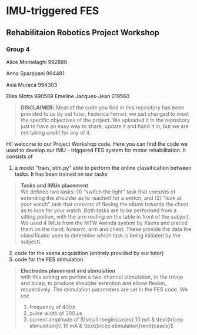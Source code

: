 # IMU-triggered FES
## Rehabilitaion Robotics Project Workshop 
### Group 4
Alice Montelaghi 		992880

Anna Sparapani		994481

Asia Muraca       994303

Elisa Motta 		990589 
Emeline Jacques-Jean 	219560 


> **DISCLAIMER**\ 
> Most of the code you find in this repository has been provided to us by out tutor, Federica Ferrari, we just changed to meet the specific objectives of the project. We uploaded it in the repository just to have an easy way to share, update it and hand it in, but we are not taking credit for any of it. 

Hi! welcome to our Project Workshop code. Here you can find the code we used to develop our IMU - triggered FES system for motor rehabilitation. It consists of
1. a model "train_lstm.py" able to perform the online classification between tasks. It has been trained on our tasks
> **Tasks and IMUs placement**\
> We defined two tasks: (1) "switch the light" task that consists of extending the shoulder as to reachinf for a switch, and (2) "look at your watch" task that consists of flexing the elbow towards the chest as to look for your watch. Both tasks are to be performed from a sitting poition, with the arm resting on the table in front of the subject.\
> We used 4 IMUs from the MTW Awinda system by Xsens and placed them on the hand, forearm, arm and chest. These provide the data the classificator uses to determine which task is being initiated by the subject\
2. code for the xsens acquisition (entirely provided by our tutor)
3. code for the FES stimulation
> **Electrodes placement and stimulation**\
> with this setting we perfom a two-channel stimulation, to the tricep and bicep, to produce shoulder extention and elbow flexion, respectively.
> The stimulation parameters are set in the FES code. We use 
> 1. frequency of 40Hz
> 2. pulse width of 300 $\mu$s
> 3. current amplitude of $\small \begin{cases} 10 mA & \text{tricep stimulation}\\ 15 mA & \text{bicep stimulation}\end{cases}$
